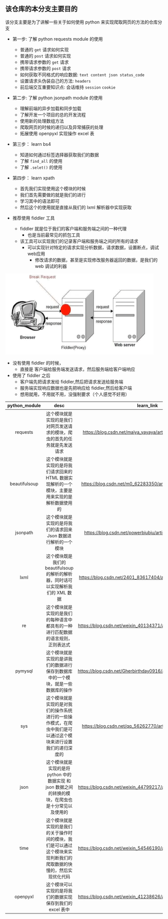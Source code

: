 ## 该仓库的本分支主要目的
该分支主要是为了讲解一些关于如何使用 python 来实现爬取网页的方法的仓库分支

* 第一步: 了解 python requests module 的使用
  * 普通的 `get` 请求如何实现
  * 普通的 `post` 请求如何实现
  * 携带请求参数的 `get` 请求
  * 携带请求参数的 `post` 请求
  * 如何获取不同格式的响应数据: `text content json status_code`
  * 设置请求头伪装自己的方法: `headers`
  * 前后端交互重要知识点: 会话维持 `session` `cookie`


* 第二步: 了解 python jsonpath module 的使用
  * 理解前端的异步加载和同步加载
  * 了解开发一个项目的总的开发流程
  * 使用新的处理数组方法
  * 爬取网页的时候的递归以及异常捕获的处理
  * 拓展使用 openpyxl 实现操作 excel 表


* 第三步： learn bs4
  * 知道如何通过标签选择器获取我们的数据
  * 了解 `find_all` 的使用
  * 了解 `.selet()` 的使用


* 第四步： learn xpath
  * 首先我们实现使用这个模块的时候
  * 我们首先需要做的就是我们的进行
  * 学习其中的语法即可
  * 然后这个的使用就是直接从我们的 lxml 解析器中实现获取


* 推荐使用 fiddler 工具
  * fiddler 就是位于我们的客户端和服务端之间的一种代理
    * 也是当前最常见的抓包工具
  * 该工具可以实现我们的记录客户端和服务端之间的所有的请求
    * 可以实现针对特定的请求实现分析数据，请求数据，设置断点，调试web应用
      * 修改请求的数据，甚至是实现修改服务器返回的数据，是我们的 web 调试的利器

![image01](/images/image01.png)
* 没有使用 fiddler 的时候，
  * 直接是 客户端给服务端发送请求，然后服务端给客户端响应
* 使用了 fiddler 之后
  * 客户端先把请求发给 fiddler,然后把请求发送给服务端
  * 服务端实现响应数据也是先把响应给 fiddler,然后给客户端
  * 想用就用，不用就不用，没强制要求（个人感觉不好用）



| python_module |                             desc                             |                          learn_link                          |
| :-----------: | :----------------------------------------------------------: | :----------------------------------------------------------: |
|   requests    | 这个模块就是实现的是我们对网页发送请求的模块，爬虫的首先的任务就是先发送请求 | https://blog.csdn.net/maiya_yayaya/article/details/131608297 |
| beautifulsoup | 这个模块就是实现的是将我们请求回来的 HTML 数据实现解析的一个模块，主要是用来实现的是解析数据使用的 | https://blog.csdn.net/m0_62283350/article/details/139795111  |
|   jsonpath    | 这个模块就是实现的是将我们的请求回来 Json 数据进行解析的一个模块 | https://blog.csdn.net/powerbiubiu/article/details/137792234  |
|     lxml      | 这个模块既是我们的 beautifulsoup 的解析的解析器，同时话可以实现解析我们的 XML 数据 | https://blog.csdn.net/2401_83617404/article/details/141726851 |
|      re       | 这个模块就是实现的是我们的每种语言中都具有的一种进行匹配数据的语言规则，正则表达式 | https://blog.csdn.net/weixin_40134371/article/details/136187262 |
|    pymysql    | 这个模块就是实现的是讲我们的数据进行保存到数据库中的一个模块，就是一些数据库的操作 | https://blog.csdn.net/Gherbirthday0916/article/details/123524627 |
|      sys      | 这个模块就是实现的是对我们的操作系统进行的一些操作模式，在爬虫中我们是可以通过这个模块来进行设置我们的递归深度的 | https://blog.csdn.net/qq_56262770/article/details/140957405  |
|     json      | 这个模块就是实现的是将 python 中的数据实现 和 json 数据之间的转换的模块，在爬虫也是十分常见以及使用的 | https://blog.csdn.net/weixin_44799217/article/details/112256220 |
|     time      | 这个模块就是实现的是我们的关于操作时间的模块，我们是可以通过这个模块来实现判断我们的爬取数据的快慢的，然后实现优化代码 | https://blog.csdn.net/weixin_54546190/article/details/120897108 |
|   openpyxl    | 这个模块可以实现的是将我们的数据实现保存到我们的 excel 表中  | https://blog.csdn.net/weixin_41238626/article/details/140671730 |

